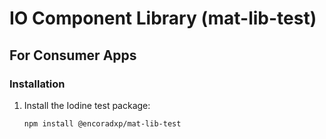 

# IO Component Library (mat-lib-test)

## For Consumer Apps

### Installation

1. Install the Iodine test package:
    ```bash
    npm install @encoradxp/mat-lib-test
    ```

